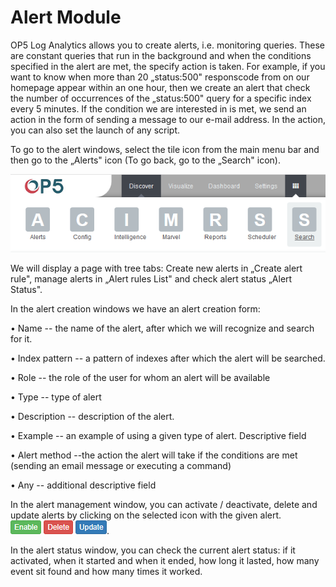 Alert Module
============

OP5 Log Analytics allows you to create alerts, i.e. monitoring
queries. These are constant queries that run in the background and
when the conditions specified in the alert are met, the specify action
is taken. For example, if you want to know when more than 20
„status:500" responscode from on our homepage appear within an one
hour, then we create an alert that check the number of occurrences of
the „status:500" query for a specific index every 5 minutes. If the
condition we are interested in is met, we send an action in the form
of sending a message to our e-mail address. In the action, you can
also set the launch of any script.

To go to the alert windows, select the tile icon from the main menu
bar and then go to the „Alerts" icon (To go back, go to the „Search"
icon).

![](/./media/media/image38.png)

We will display a page with tree tabs: Create new alerts in „Create
alert rule", manage alerts in „Alert rules List" and check alert
status „Alert Status".

In the alert creation windows we have an alert creation form:

• Name -- the name of the alert, after which we will recognize and
search for it.

• Index pattern -- a pattern of indexes after which the alert will be
searched.

• Role -- the role of the user for whom an alert will be available

• Type -- type of alert

• Description -- description of the alert.

• Example -- an example of using a given type of alert. Descriptive
field

• Alert method --the action the alert will take if the conditions are
met (sending an email message or executing a command)

• Any -- additional descriptive field

In the alert management window, you can activate / deactivate, delete
and update alerts by clicking on the selected icon with the given
alert. ![](/./media/media/image63.png).

In the alert status window, you can check the current alert status: if
it activated, when it started and when it ended, how long it lasted,
how many event sit found and how many times it worked.
